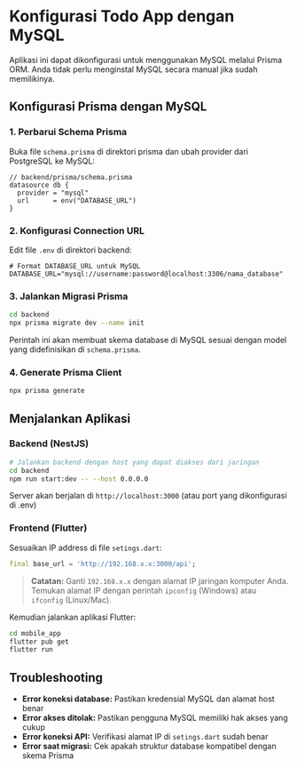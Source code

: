 # Konfigurasi Todo App dengan MySQL

Aplikasi ini dapat dikonfigurasi untuk menggunakan MySQL melalui Prisma ORM. Anda tidak perlu menginstal MySQL secara manual jika sudah memilikinya.

## Konfigurasi Prisma dengan MySQL

### 1. Perbarui Schema Prisma

Buka file `schema.prisma` di direktori prisma dan ubah provider dari PostgreSQL ke MySQL:

```prisma
// backend/prisma/schema.prisma
datasource db {
  provider = "mysql"
  url      = env("DATABASE_URL")
}
```

### 2. Konfigurasi Connection URL

Edit file `.env` di direktori backend:

```
# Format DATABASE_URL untuk MySQL
DATABASE_URL="mysql://username:password@localhost:3306/nama_database"
```

### 3. Jalankan Migrasi Prisma

```bash
cd backend
npx prisma migrate dev --name init
```

Perintah ini akan membuat skema database di MySQL sesuai dengan model yang didefinisikan di `schema.prisma`.

### 4. Generate Prisma Client

```bash
npx prisma generate
```

## Menjalankan Aplikasi

### Backend (NestJS)

```bash
# Jalankan backend dengan host yang dapat diakses dari jaringan
cd backend
npm run start:dev -- --host 0.0.0.0
```

Server akan berjalan di `http://localhost:3000` (atau port yang dikonfigurasi di .env)

### Frontend (Flutter)

Sesuaikan IP address di file `setings.dart`:

```dart
final base_url = 'http://192.168.x.x:3000/api';
```

> **Catatan:** Ganti `192.168.x.x` dengan alamat IP jaringan komputer Anda. Temukan alamat IP dengan perintah `ipconfig` (Windows) atau `ifconfig` (Linux/Mac).

Kemudian jalankan aplikasi Flutter:

```bash
cd mobile_app
flutter pub get
flutter run
```

## Troubleshooting

- **Error koneksi database:** Pastikan kredensial MySQL dan alamat host benar
- **Error akses ditolak:** Pastikan pengguna MySQL memiliki hak akses yang cukup
- **Error koneksi API:** Verifikasi alamat IP di `setings.dart` sudah benar
- **Error saat migrasi:** Cek apakah struktur database kompatibel dengan skema Prisma
